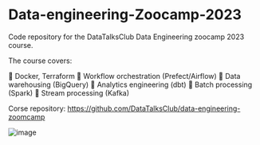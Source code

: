 # Data-engineering-Zoocamp-2023
Code repository for the DataTalksClub Data Engineering zoocamp 2023 course.

The course covers:

🔸 Docker, Terraform
🔸 Workflow orchestration (Prefect/Airflow)
🔸 Data warehousing (BigQuery)
🔸 Analytics engineering (dbt)
🔸 Batch processing (Spark)
🔸 Stream processing (Kafka)

Corse repository: https://github.com/DataTalksClub/data-engineering-zoomcamp


![image](https://user-images.githubusercontent.com/71295866/213372381-2e6ec494-2f19-4d70-b60d-1a8a20f40c84.png)
